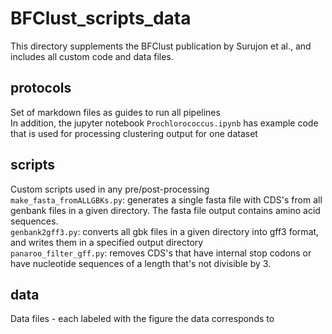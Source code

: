 # BFClust_scripts_data
This directory supplements the BFClust publication by Surujon et al., and includes all custom code and data files. 

## protocols
Set of markdown files as guides to run all pipelines      
In addition, the jupyter notebook `Prochlorococcus.ipynb` has example code that is used for processing clustering output for one dataset     

## scripts
Custom scripts used in any pre/post-processing    
```make_fasta_fromALLGBKs.py```: generates a single fasta file with CDS's from all genbank files in a given directory. The fasta file output contains amino acid sequences.     
```genbank2gff3.py```: converts all gbk files in a given directory into gff3 format, and writes them in a specified output directory     
```panaroo_filter_gff.py```: removes CDS's that have internal stop codons or have nucleotide sequences of a length that's not divisible by 3.    



## data
Data files - each labeled with the figure the data corresponds to

